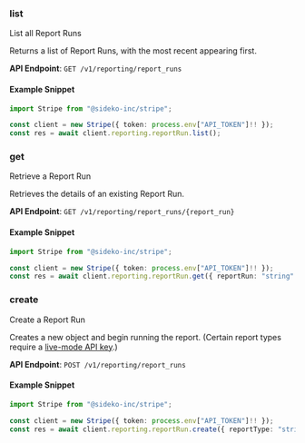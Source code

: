 
### list <a name="list"></a>
List all Report Runs

<p>Returns a list of Report Runs, with the most recent appearing first.</p>

**API Endpoint**: `GET /v1/reporting/report_runs`

#### Example Snippet

```typescript
import Stripe from "@sideko-inc/stripe";

const client = new Stripe({ token: process.env["API_TOKEN"]!! });
const res = await client.reporting.reportRun.list();
```

### get <a name="get"></a>
Retrieve a Report Run

<p>Retrieves the details of an existing Report Run.</p>

**API Endpoint**: `GET /v1/reporting/report_runs/{report_run}`

#### Example Snippet

```typescript
import Stripe from "@sideko-inc/stripe";

const client = new Stripe({ token: process.env["API_TOKEN"]!! });
const res = await client.reporting.reportRun.get({ reportRun: "string" });
```

### create <a name="create"></a>
Create a Report Run

<p>Creates a new object and begin running the report. (Certain report types require a <a href="https://stripe.com/docs/keys#test-live-modes">live-mode API key</a>.)</p>

**API Endpoint**: `POST /v1/reporting/report_runs`

#### Example Snippet

```typescript
import Stripe from "@sideko-inc/stripe";

const client = new Stripe({ token: process.env["API_TOKEN"]!! });
const res = await client.reporting.reportRun.create({ reportType: "string" });
```
